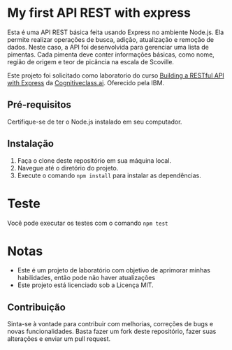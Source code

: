 # My first API REST with express
 Esta é uma API REST básica feita usando Express no ambiente Node.js. Ela permite realizar operações de busca, adição, atualização e remoção de dados. Neste caso, a API foi desenvolvida para gerenciar uma lista de pimentas. Cada pimenta deve conter informações básicas, como nome, região de origem e teor de picância na escala de Scoville.

 Este projeto foi solicitado como laboratorio do curso [Building a RESTful API with Express](https://cognitiveclass.ai/courses/course-v1:IBM+GPXX0U2FEN+v1) da [Cognitiveclass.ai](https://cognitiveclass.ai/). Oferecido pela IBM.

## Pré-requisitos
 Certifique-se de ter o Node.js instalado em seu computador.

## Instalação
 1. Faça o clone deste repositório em sua máquina local. 
 2. Navegue até o diretório do projeto.
 3.  Execute o comando `npm install` para instalar as dependências.

# Teste
 Você pode executar os testes com o comando `npm test`

# Notas
 - Este é um projeto de laboratório com objetivo de aprimorar minhas habilidades, então pode não haver atualizações
 - Este projeto está licenciado sob a Licença MIT.

## Contribuição
 Sinta-se à vontade para contribuir com melhorias, correções de bugs e novas funcionalidades. Basta fazer um fork deste repositório, fazer suas alterações e enviar um pull request.

